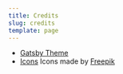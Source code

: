 ```yaml
---
title: Credits
slug: credits
template: page
---
```


- [Gatsby Theme](https://github.com/taniarascia)
- [Icons](https://www.flaticon.com/) Icons made by <a href="https://www.flaticon.com/authors/freepik" title="Freepik">Freepik</a>
